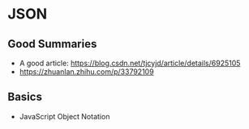 # JSON

## Good Summaries
- A good article: https://blog.csdn.net/tjcyjd/article/details/6925105
- https://zhuanlan.zhihu.com/p/33792109

## Basics
- JavaScript Object Notation